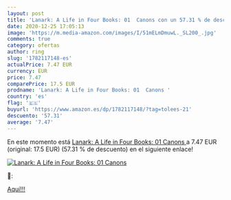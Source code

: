 ```yaml
---
layout: post
title: 'Lanark: A Life in Four Books: 01  Canons con un 57.31 % de descuento'
date: 2020-12-25 17:05:13
image: 'https://m.media-amazon.com/images/I/51mELmDmuwL._SL200_.jpg'
comments: true
category: ofertas
author: ring
slug: '1782117148-es'
actualPrice: 7.47 EUR
currency: EUR
price: 7.47
comparePrice: 17.5 EUR
prodname: 'Lanark: A Life in Four Books: 01  Canons '
country: 'es'
flag: '🇪🇸'
buyurl: 'https://www.amazon.es/dp/1782117148/?tag=tolees-21'
descuento: '57.31'
average: '7.47'
---
```


En este momento está [Lanark: A Life in Four Books: 01  Canons ](https://www.amazon.es/dp/1782117148/?tag=tolees-21) a 7.47 EUR (original: 17.5 EUR) (57.31 %  de descuento) en el siguiente enlace!

[![Lanark: A Life in Four Books: 01  Canons](https://m.media-amazon.com/images/I/51mELmDmuwL._SL200_.jpg)](https://www.amazon.es/dp/1782117148/?tag=tolees-21)

🔎:


[Aquí!!!](https://www.amazon.es/dp/1782117148/?tag=tolees-21)
